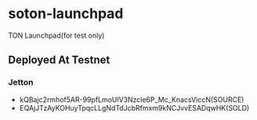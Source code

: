 # soton-launchpad
TON Launchpad(for test only)

## Deployed At Testnet

### Jetton

- kQBajc2rmhof5AR-99pfLmoUlV3Nzcle6P_Mc_KnacsViccN(SOURCE)
- EQAjJTzAyKOHuyTpqcLLgNdTdJcbRfmxm9kNCJvvESADqwHK(SOLD)
